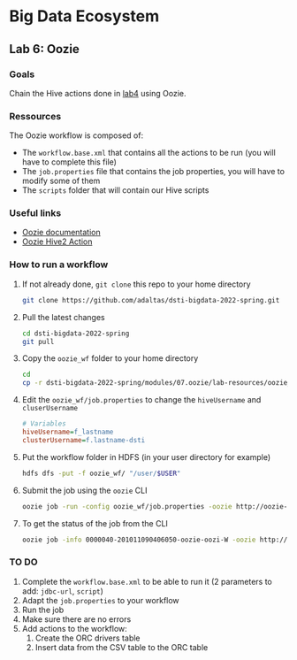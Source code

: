 # Big Data Ecosystem

## Lab 6: Oozie

### Goals

Chain the Hive actions done in [lab4](../lab4) using Oozie.

### Ressources

The Oozie workflow is composed of:

- The `workflow.base.xml` that contains all the actions to be run (you will have to complete this file)
- The `job.properties` file that contains the job properties, you will have to modify some of them
- The `scripts` folder that will contain our Hive scripts

### Useful links

- [Oozie documentation](https://oozie.apache.org/docs/4.3.1/)
- [Oozie Hive2 Action](https://oozie.apache.org/docs/4.3.1/DG_Hive2ActionExtension.html)

### How to run a workflow

1. If not already done, `git clone` this repo to your home directory
   ```bash
   git clone https://github.com/adaltas/dsti-bigdata-2022-spring.git
   ```
2. Pull the latest changes
   ```bash
   cd dsti-bigdata-2022-spring
   git pull
   ```
3. Copy the `oozie_wf` folder to your home directory

   ```bash
   cd
   cp -r dsti-bigdata-2022-spring/modules/07.oozie/lab-resources/oozie_wf .
   ```

4. Edit the `oozie_wf/job.properties` to change the `hiveUsername` and `cluserUsername`
   ```ini
   # Variables
   hiveUsername=f_lastname
   clusterUsername=f.lastname-dsti
   ```
5. Put the workflow folder in HDFS (in your user directory for example)
   ```bash
   hdfs dfs -put -f oozie_wf/ "/user/$USER"
   ```
6. Submit the job using the `oozie` CLI
   ```bash
   oozie job -run -config oozie_wf/job.properties -oozie http://oozie-1.au.adaltas.cloud:11000/oozie
   ```
7. To get the status of the job from the CLI
   ```bash
   oozie job -info 0000040-201011090406050-oozie-oozi-W -oozie http://oozie-1.au.adaltas.cloud:11000/oozie
   ```

### TO DO

1. Complete the `workflow.base.xml` to be able to run it (2 parameters to add: `jdbc-url`, `script`)
2. Adapt the `job.properties` to your workflow
3. Run the job
4. Make sure there are no errors
5. Add actions to the workflow:
   1. Create the ORC drivers table
   2. Insert data from the CSV table to the ORC table
